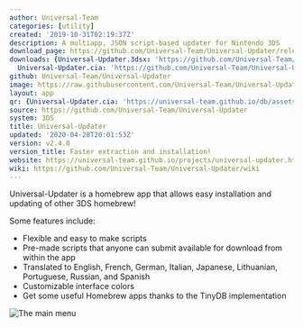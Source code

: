 ```yaml
---
author: Universal-Team
categories: [utility]
created: '2019-10-31T02:19:37Z'
description: A multiapp, JSON script-based updater for Nintendo 3DS
download_page: https://github.com/Universal-Team/Universal-Updater/releases/tag/v2.4.0
downloads: {Universal-Updater.3dsx: 'https://github.com/Universal-Team/Universal-Updater/releases/download/v2.4.0/Universal-Updater.3dsx',
  Universal-Updater.cia: 'https://github.com/Universal-Team/Universal-Updater/releases/download/v2.4.0/Universal-Updater.cia'}
github: Universal-Team/Universal-Updater
image: https://raw.githubusercontent.com/Universal-Team/Universal-Updater/master/app/banner.png
layout: app
qr: {Universal-Updater.cia: 'https://universal-team.github.io/db/assets/images/qr/universal-updater.cia.png'}
source: https://github.com/Universal-Team/Universal-Updater
system: 3DS
title: Universal-Updater
updated: '2020-04-28T20:01:53Z'
version: v2.4.0
version_title: Faster extraction and installation!
website: https://universal-team.github.io/projects/universal-updater.html
wiki: https://github.com/Universal-Team/Universal-Updater/wiki
---
```

Universal-Updater is a homebrew app that allows easy installation and updating of other 3DS homebrew!

Some features include:
- Flexible and easy to make scripts
- Pre-made scripts that anyone can submit available for download from within the app
- Translated to English, French, German, Italian, Japanese, Lithuanian, Portuguese, Russian, and Spanish
- Customizable interface colors
- Get some useful Homebrew apps thanks to the TinyDB implementation

![The main menu](https://universal-team.github.io/images/universal-updater/mainMenu.png)